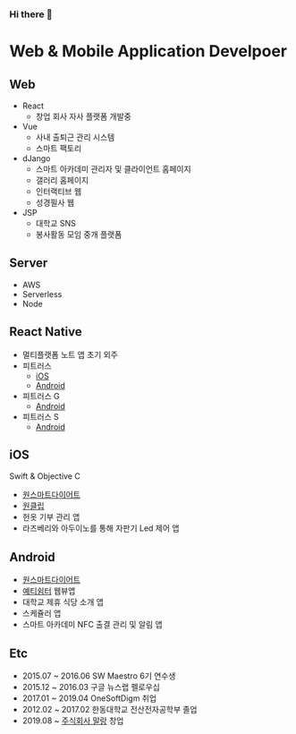 ### Hi there 👋
<!--
**LeeYoungIn/LeeYoungIn** is a ✨ _special_ ✨ repository because its `README.md` (this file) appears on your GitHub profile.

Here are some ideas to get you started:

- 🔭 I’m currently working on ...
- 🌱 I’m currently learning ...
- 👯 I’m looking to collaborate on ...
- 🤔 I’m looking for help with ...
- 💬 Ask me about ...
- 📫 How to reach me: ...
- 😄 Pronouns: ...
- ⚡ Fun fact: ...
-->



Web & Mobile Application Develpoer
==================================

Web
---
- React
  * 창업 회사 자사 플랫폼 개발중
- Vue
  * 사내 출퇴근 관리 시스템
  * 스마트 팩토리
- dJango
  * 스마트 아카데미 관리자 및 클라이언트 홈페이지
  * 갤러리 홈페이지
  * 인터랙티브 웹
  * 성경필사 웹
- JSP
  * 대학교 SNS
  * 봉사활동 모임 중개 플랫폼

Server
------
- AWS
- Serverless
- Node

React Native
------------
  - 멀티플랫폼 노트 앱 초기 외주 
  - 피트러스
    * [iOS](https://apps.apple.com/kr/app/fitrus/id1415625309)
    * [Android](https://play.google.com/store/apps/details?id=com.osd.fitrus)
  - 피트러스 G
    * [Android](https://play.google.com/store/apps/details?id=com.fitrusbg)
  - 피트러스 S
    * [Android](https://play.google.com/store/apps/details?id=com.fitrusbs)

iOS
---
Swift & Objective C
  - [원스마트다이어트](https://apps.apple.com/kr/app/%EC%9B%90%EC%8A%A4%EB%A7%88%ED%8A%B8%EB%8B%A4%EC%9D%B4%EC%96%B4%ED%8A%B8/id1169336602)
  - [원클립](https://apps.apple.com/kr/app/%EC%9B%90%ED%81%B4%EB%A6%BD-oneclip/id1213730790)
  - 헌옷 기부 관리 앱
  - 라즈베리와 아두이노를 통해 자판기 Led 제어 앱

Android
-------
  - [원스마트다이어트](https://play.google.com/store/apps/details?id=com.onesoftdigm.onesmartdiet)
  - [예티쉼터](http://yety.or.kr/xe/) 웹뷰앱
  - 대학교 제휴 식당 소개 앱
  - 스케쥴러 앱
  - 스마트 아카데미 NFC 출결 관리 및 알림 앱
  
Etc
---
- 2015.07 ~ 2016.06 SW Maestro 6기 연수생
- 2015.12 ~ 2016.03 구글 뉴스랩 펠로우십
- 2017.01 ~ 2019.04 OneSoftDigm 취업
- 2012.02 ~ 2017.02 한동대학교 전산전자공학부 졸업
- 2019.08 ~ [주식회사 말랑](https://www.malan.kr) 창업
